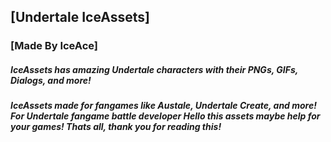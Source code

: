 ## [Undertale IceAssets] 
### [Made By IceAce]
##### IceAssets has amazing Undertale characters with their PNGs, GIFs, Dialogs, and more!
##### IceAssets made for fangames like Austale, Undertale Create, and more! For Undertale fangame battle developer Hello this assets maybe help for your games! Thats all, thank you for reading this!
